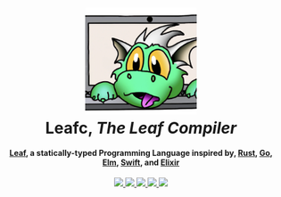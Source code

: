 <div id="top"></div>

<!-- PROJECT SHIELDS -->

<h1 align="center">
    <a href="https://github.com/pulanski/leafc"><img src="assets/img/logo.png" alt="Rustub logo" width="200" href></a>
    <br>
    Leafc, <em>The Leaf Compiler</em>
    <br>
</h1>

<h4 align="center"><a href="https://leaf.dev">Leaf</a>, a statically-typed Programming Language inspired by, <a href="https://rust-lang/rust" target="_blank">Rust</a>, <a href="https://go.dev" target="_blank">Go</a>, <a href="https://elm-lang.org" target="_blank">Elm</a>, <a href="https://swift.org" target="_blank">Swift</a>, and <a href="https://elixir-lang.org" target="_blank">Elixir</a></h4>

<p align="center">
    <!-- GitHub release -->
    <a href="https://github.com/pulanski/leaf/releases">
        <img src="https://img.shields.io/github/v/release/orhun/git-cliff?style=flat&labelColor=1C2C2E&color=00F88F&logo=GitHub&logoColor=white">
        <!-- <img src="https://img.shields.io/github/v/release/pulanski/leaf?style=flat&labelColor=1C2C2E&color=C96329&logo=GitHub&logoColor=white"> -->
    </a>
    <!-- crates.io version -->
    <a href="https://crates.io/crates/compiler/leafc">
        <img src="https://img.shields.io/crates/v/git-cliff?style=flat&labelColor=1C2C2E&color=00F88F&logo=Rust&logoColor=white">
        <!-- <img src="https://img.shields.io/crates/v/leafc?style=flat&labelColor=1C2C2E&color=00F88F&logo=Rust&logoColor=white"> -->
    </a>
    <!-- lines of code -->
    <a href="https://github.com/pulanski/leaf">
        <img src="https://img.shields.io/tokei/lines/github/pulanski/leaf?style=flat&labelColor=1C2C2E&color=00F88F&logo=GitHub&logoColor=white">
        <!-- <img src="https://img.shields.io/tokei/lines/github/pulanski/leaf?style=flat&labelColor=1C2C2E&color=C96329&logo=GitHub&logoColor=white"> -->
    </a>
    <!-- docs.rs docs -->
    <a href="https://docs.rs/leafc">
        <img src="https://img.shields.io/badge/docs.rs-leafc-00F88F?style=flat&labelColor=1C2C2E&color=00F88F&logo=Rust&logoColor=white">
        <!-- <img src="https://img.shields.io/badge/docs.rs-leafc-C96329?style=flat&labelColor=1C2C2E&color=C96329&logo=Rust&logoColor=white"> -->
    </a>
    <!-- The Leafc Reference -->
    <a href="https://leaf.dev/reference">
        <img src="https://img.shields.io/badge/Leaf-Reference-00F88F?style=flat&labelColor=1C2C2E&color=00F88F&logo=Leaf&logoColor=white">
        <!-- <img src="https://img.shields.io/badge/Leaf-Reference-C96329?style=flat&labelColor=1C2C2E&color=C96329&logo=Leaf&logoColor=white"> -->
    </a>
</p>

<!-- Build Status, a matrix of build statuses for the compiler being cross compiled to different platforms -->

<!--

|                            | **Architecture** |                                                                                       **Build**                                                                                       |
| -------------------------- | :--------------: | :-----------------------------------------------------------------------------------------------------------------------------------------------------------------------------------: |
| **macOS**                  |      x86_64      |                  [![Build Status](https://ci.swift.org/job/oss-swift-package-macos/lastCompletedBuild/badge/icon)](https://ci.swift.org/job/oss-swift-package-macos)                  |
| **Ubuntu 18.04**           |      x86_64      |           [![Build Status](https://ci.swift.org/job/oss-swift-package-ubuntu-18_04/lastCompletedBuild/badge/icon)](https://ci.swift.org/job/oss-swift-package-ubuntu-18_04)           |
| **Ubuntu 20.04**           |      x86_64      |           [![Build Status](https://ci.swift.org/job/oss-swift-package-ubuntu-20_04/lastCompletedBuild/badge/icon)](https://ci.swift.org/job/oss-swift-package-ubuntu-20_04)           |
| **Ubuntu 20.04**           |     AArch64      |   [![Build Status](https://ci.swift.org/job/oss-swift-package-ubuntu-20_04-aarch64/lastCompletedBuild/badge/icon)](https://ci.swift.org/job/oss-swift-package-ubuntu-20_04-aarch64)   |
| **Ubuntu 22.04**           |      x86_64      |           [![Build Status](https://ci.swift.org/job/oss-swift-package-ubuntu-22_04/lastCompletedBuild/badge/icon)](https://ci.swift.org/job/oss-swift-package-ubuntu-22_04)           |
| **Ubuntu 22.04**           |     AArch64      |   [![Build Status](https://ci.swift.org/job/oss-swift-package-ubuntu-22_04-aarch64/lastCompletedBuild/badge/icon)](https://ci.swift.org/job/oss-swift-package-ubuntu-22_04-aarch64)   |
| **CentOS 7**               |      x86_64      |               [![Build Status](https://ci.swift.org/job/oss-swift-package-centos-7/lastCompletedBuild/badge/icon)](https://ci.swift.org/job/oss-swift-package-centos-7)               |
| **Amazon Linux 2**         |      x86_64      |         [![Build Status](https://ci.swift.org/job/oss-swift-package-amazon-linux-2/lastCompletedBuild/badge/icon)](https://ci.swift.org/job/oss-swift-package-amazon-linux-2)         |
| **Amazon Linux 2**         |     AArch64      | [![Build Status](https://ci.swift.org/job/oss-swift-package-amazon-linux-2-aarch64/lastCompletedBuild/badge/icon)](https://ci.swift.org/job/oss-swift-package-amazon-linux-2-aarch64) |
| **Universal Base Image 9** |      x86_64      |                  [![Build Status](https://ci.swift.org/job/oss-swift-package-ubi-9/lastCompletedBuild/badge/icon)](https://ci.swift.org/job/oss-swift-package-ubi-9)                  |

-->

[repo]: https://github.com/pulanski/leaf
[lines-of-code]: https://img.shields.io/tokei/lines/github/pulanski/leaf?style=flat&labelColor=1C2C2E&color=00F88F&logo=GitHub&logoColor=white
